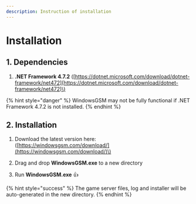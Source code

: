 ```yaml
---
description: Instruction of installation
---
```


# Installation

## 1. Dependencies

1. **.NET Framework 4.7.2** \([https://dotnet.microsoft.com/download/dotnet-framework/net472](https://dotnet.microsoft.com/download/dotnet-framework/net472)\)

{% hint style="danger" %}
WindowsGSM may not be fully functional if .NET Framework 4.7.2 is not installed.
{% endhint %}

## 2. Installation

   1. Download the latest version here: \([https://windowsgsm.com/download/](https://windowsgsm.com/download/)\)

   2. Drag and drop **WindowsGSM.exe** to a new directory

   3. Run **WindowsGSM.exe**  👍

{% hint style="success" %}
The game server files, log and installer will be auto-generated in the new directory.
{% endhint %}



